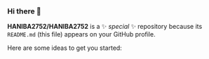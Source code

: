 ### Hi there 👋

**HANIBA2752/HANIBA2752** is a ✨ _special_ ✨ repository because its `README.md` (this file) appears on your GitHub profile.

Here are some ideas to get you started:

